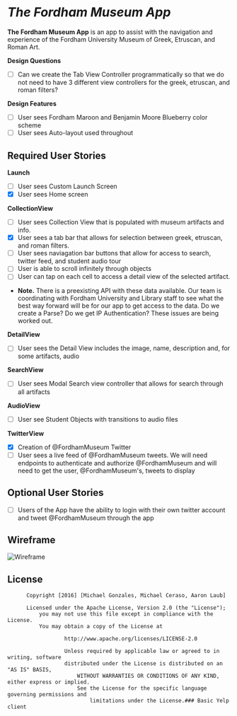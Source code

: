 # *The Fordham Museum App*

**The Fordham Museum App** is an app to assist with the navigation and experience of the Fordham University Museum of Greek, Etruscan, and Roman Art.

**Design Questions**
- [ ] Can we create the Tab View Controller programmatically so that we do not need to have 3 different view controllers for the greek, etruscan, and roman filters?

**Design Features**
- [ ] User sees Fordham Maroon and Benjamin Moore Blueberry color scheme
- [ ] User sees Auto-layout used throughout

## Required User Stories

**Launch**
- [ ] User sees Custom Launch Screen
- [x] User sees Home screen

**CollectionView**
- [ ] User sees Collection View that is populated with museum artifacts and info.
- [x] User sees a tab bar that allows for selection between greek, etruscan, and roman filters.
- [ ] User sees naviagation bar buttons that allow for access to search, twitter feed, and student audio tour
- [ ] User is able to scroll infinitely through objects
- [ ] User can tap on each cell to access a detail view of the selected artifact.
- **Note.** There is a preexisting API with these data available. Our team is coordinating with Fordham University and Library staff to see what the best way forward will be for our app to get access to the data. Do we create a Parse? Do we get IP Authentication? These issues are being worked out.

**DetailView**
- [ ] User sees the Detail View includes the image, name, description and, for some artifacts, audio

**SearchView**
- [ ] User sees Modal Search view controller that allows for search through all artifacts

**AudioView**
- [ ] User see Student Objects with transitions to audio files

**TwitterView**
- [x] Creation of @FordhamMuseum Twitter
- [ ] User sees a live feed of @FordhamMuseum tweets. We will need endpoints to authenticate and authorize @FordhamMuseum and will need to get the user, @FordhamMuseum's, tweets to display

## Optional User Stories
- [ ] Users of the App have the ability to login with their own twitter account and tweet @FordhamMuseum through the app

## Wireframe

<img src='http://i.imgur.com/xruVpZT.jpg' title='Wireframe' width='' alt='Wireframe' />
 
## License
      
          Copyright [2016] [Michael Gonzales, Michael Ceraso, Aaron Laub]
	  
	      Licensed under the Apache License, Version 2.0 (the "License");
	          you may not use this file except in compliance with the License.
		      You may obtain a copy of the License at
		      
		              http://www.apache.org/licenses/LICENSE-2.0
			      
			          Unless required by applicable law or agreed to in writing, software
				      distributed under the License is distributed on an "AS IS" BASIS,
				          WITHOUT WARRANTIES OR CONDITIONS OF ANY KIND, either express or implied.
					      See the License for the specific language governing permissions and
					          limitations under the License.### Basic Yelp client
